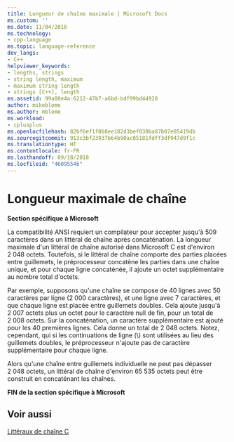 ```yaml
---
title: Longueur de chaîne maximale | Microsoft Docs
ms.custom: ''
ms.date: 11/04/2016
ms.technology:
- cpp-language
ms.topic: language-reference
dev_langs:
- C++
helpviewer_keywords:
- lengths, strings
- string length, maximum
- maximum string length
- strings [C++], length
ms.assetid: 99a80e4a-6212-47b7-a6bd-bdf99bd44928
author: mikeblome
ms.author: mblome
ms.workload:
- cplusplus
ms.openlocfilehash: 82bf6ef1f868ee182d3bef038ba87b07e85419db
ms.sourcegitcommit: 913c3bf23937b64b90ac05181fdff3df947d9f1c
ms.translationtype: HT
ms.contentlocale: fr-FR
ms.lasthandoff: 09/18/2018
ms.locfileid: "46095546"
---
```

# <a name="maximum-string-length"></a>Longueur maximale de chaîne

**Section spécifique à Microsoft**

La compatibilité ANSI requiert un compilateur pour accepter jusqu'à 509 caractères dans un littéral de chaîne après concaténation. La longueur maximale d'un littéral de chaîne autorisé dans Microsoft C est d'environ 2 048 octets. Toutefois, si le littéral de chaîne comporte des parties placées entre guillemets, le préprocesseur concatène les parties dans une chaîne unique, et pour chaque ligne concaténée, il ajoute un octet supplémentaire au nombre total d'octets.

Par exemple, supposons qu'une chaîne se compose de 40 lignes avec 50 caractères par ligne (2 000 caractères), et une ligne avec 7 caractères, et que chaque ligne est placée entre guillemets doubles. Cela ajoute jusqu'à 2 007 octets plus un octet pour le caractère null de fin, pour un total de 2 008 octets. Sur la concaténation, un caractère supplémentaire est ajouté pour les 40 premières lignes. Cela donne un total de 2 048 octets. Notez, cependant, qui si les continuations de ligne (\\) sont utilisées au lieu des guillemets doubles, le préprocesseur n'ajoute pas de caractère supplémentaire pour chaque ligne.

Alors qu'une chaîne entre guillemets individuelle ne peut pas dépasser 2 048 octets, un littéral de chaîne d'environ 65 535 octets peut être construit en concaténant les chaînes.

**FIN de la section spécifique à Microsoft**

## <a name="see-also"></a>Voir aussi

[Littéraux de chaîne C](../c-language/c-string-literals.md)